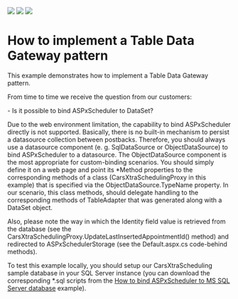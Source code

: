 <!-- default badges list -->
![](https://img.shields.io/endpoint?url=https://codecentral.devexpress.com/api/v1/VersionRange/128547107/15.2.4%2B)
[![](https://img.shields.io/badge/Open_in_DevExpress_Support_Center-FF7200?style=flat-square&logo=DevExpress&logoColor=white)](https://supportcenter.devexpress.com/ticket/details/E2660)
[![](https://img.shields.io/badge/📖_How_to_use_DevExpress_Examples-e9f6fc?style=flat-square)](https://docs.devexpress.com/GeneralInformation/403183)
<!-- default badges end -->
# How to implement a Table Data Gateway pattern


<p>This example demonstrates how to implement a Table Data Gateway pattern.</p><p>From time to time we receive the question from our customers:</p><p>- Is it possible to bind ASPxScheduler to DataSet?</p><p>Due to the web environment limitation, the capability to bind ASPxScheduler directly is not supported. Basically, there is no built-in mechanism to persist a datasource collection between postbacks. Therefore, you should always use a datasource component (e. g. SqlDataSource or ObjectDataSource) to bind ASPxScheduler to a datasource. The ObjectDataSource component is the most appropriate for custom-binding scenarios. You should simply define it on a web page and point its *Method properties to the corresponding methods of a class (CarsXtraSchedulingProxy in this example) that is specified via the ObjectDataSource.TypeName property. In our scenario, this class methods, should delegate handling to the corresponding methods of TableAdapter that was generated along with a DataSet object.</p><p>Also, please note the way in which the Identity field value is retrieved from the database (see the CarsXtraSchedulingProxy.UpdateLastInsertedAppointmentId() method) and redirected to ASPxSchedulerStorage (see the Default.aspx.cs code-behind methods).</p><p>To test this example locally, you should setup our CarsXtraScheduling sample database in your SQL Server instance (you can download the corresponding *.sql scripts from the <a href="https://www.devexpress.com/Support/Center/p/E215">How to bind ASPxScheduler to MS SQL Server database</a> example).<br />
<br />
</p>

<br/>


